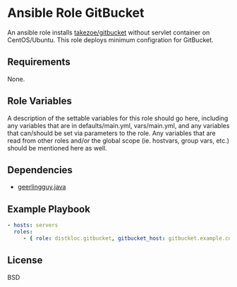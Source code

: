 Ansible Role GitBucket
=========

An ansible role installs [takezoe/gitbucket](takezoe/gitbucket) without servlet container on CentOS/Ubuntu.
This role deploys minimum configration for GitBucket.

Requirements
------------

None.

Role Variables
--------------

A description of the settable variables for this role should go here, including any variables that are in defaults/main.yml, vars/main.yml, and any variables that can/should be set via parameters to the role. Any variables that are read from other roles and/or the global scope (ie. hostvars, group vars, etc.) should be mentioned here as well.

Dependencies
------------

- [geerlingguy.java](https://galaxy.ansible.com/list#/roles/439)

Example Playbook
----------------

```yml
- hosts: servers
  roles:
     - { role: distkloc.gitbucket, gitbucket_host: gitbucket.example.com, gitbucket_port: 80  }
```

License
-------

BSD

